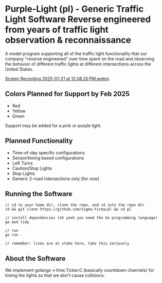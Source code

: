 # Purple-Light (pl) - Generic Traffic Light Software Reverse engineered from years of traffic light observation & reconnaissance

A model program supporting all of the traffic light functionality that our company 
"reverse engineered" over time spent on the road and observing the behavior of 
different traffic lights at different intersections across the United States.

[Screen Recording 2025-01-21 at 12.08.20 PM.webm](https://github.com/user-attachments/assets/9d12d4ed-c597-4636-b5be-3908bda38682)

## Colors Planned for Support by Feb 2025
 - Red
 - Yellow
 - Green

Support may be added for a pink or purple light. 

## Planned Functionality
 - Time-of-day specific configurations
 - Sensor/timing based configurations
 - Left Turns
 - Caution/Stop Lights
 - Stop Lights
 - Generic 2-road intersections only (for now)

## Running the Software 

    // cd to your home dir, clone the repo, and cd into the repo dir
    cd && git clone https://github.com/sigma-firma/pl && cd pl

    // install dependencies (oh yeah you need the Go programming language)
    go mod tidy

    // run
    go run .

    // remember: lives are at stake here, take this seriously

## About the Software

We implement golangs <-time.Ticker.C (basically countdown channels) for timing
the lights so that we don't cause collisions.
